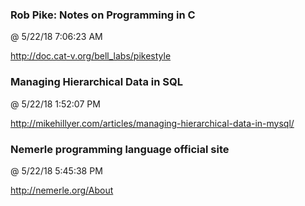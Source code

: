 ﻿

### Rob Pike: Notes on Programming in C
@ 5/22/18 7:06:23 AM

http://doc.cat-v.org/bell_labs/pikestyle



### Managing Hierarchical Data in SQL
@ 5/22/18 1:52:07 PM

http://mikehillyer.com/articles/managing-hierarchical-data-in-mysql/



### Nemerle programming language official site
@ 5/22/18 5:45:38 PM

http://nemerle.org/About


